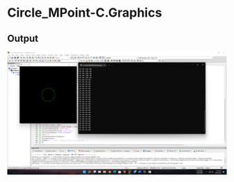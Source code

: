 # Circle_MPoint-C.Graphics
## Output
![alt text](https://github.com/Nahid-S/Circle_MPoint-C.Graphics/blob/main/Screenshot%20(114).png)

